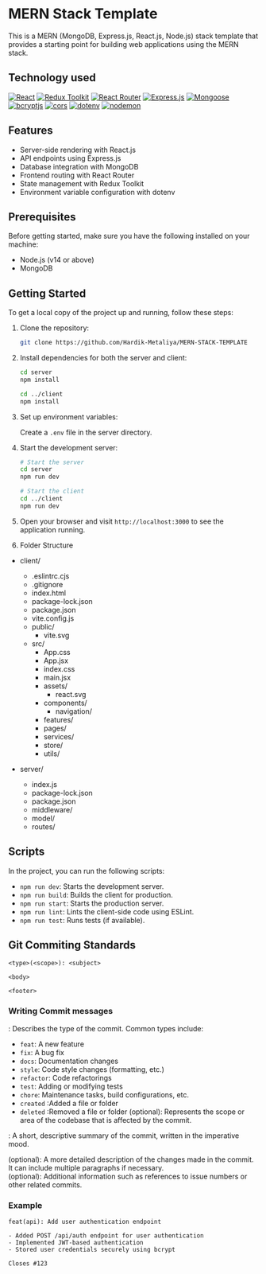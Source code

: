 # MERN Stack Template

This is a MERN (MongoDB, Express.js, React.js, Node.js) stack template that provides a starting point for building web applications using the MERN stack.

## Technology used

[![React](https://img.shields.io/badge/React-18.2.0-blue)](https://reactjs.org/)
[![Redux Toolkit](https://img.shields.io/badge/Redux%20Toolkit-1.9.5-purple)](https://redux-toolkit.js.org/)
[![React Router](https://img.shields.io/badge/React%20Router-6.14.2-orange)](https://reactrouter.com/)
[![Express.js](https://img.shields.io/badge/Express.js-4.18.2-green)](https://expressjs.com/)
[![Mongoose](https://img.shields.io/badge/Mongoose-7.3.4-yellow)](https://mongoosejs.com/)
[![bcryptjs](https://img.shields.io/badge/bcryptjs-2.4.3-blueviolet)](https://www.npmjs.com/package/bcryptjs)
[![cors](https://img.shields.io/badge/cors-2.8.5-blueviolet)](https://www.npmjs.com/package/cors)
[![dotenv](https://img.shields.io/badge/dotenv-16.3.1-yellowgreen)](https://www.npmjs.com/package/dotenv)
[![nodemon](https://img.shields.io/badge/nodemon-3.0.1-red)](https://www.npmjs.com/package/nodemon)

## Features

- Server-side rendering with React.js
- API endpoints using Express.js
- Database integration with MongoDB
- Frontend routing with React Router
- State management with Redux Toolkit
- Environment variable configuration with dotenv

## Prerequisites

Before getting started, make sure you have the following installed on your machine:

- Node.js (v14 or above)
- MongoDB

## Getting Started

To get a local copy of the project up and running, follow these steps:

1. Clone the repository:

   ```bash
   git clone https://github.com/Hardik-Metaliya/MERN-STACK-TEMPLATE
   ```

2. Install dependencies for both the server and client:
   ```bash
   cd server
   npm install
   ```
   ```bash
   cd ../client
   npm install
   ```
3. Set up environment variables:

   Create a `.env` file in the server directory.

4. Start the development server:

   ```bash
   # Start the server
   cd server
   npm run dev

   # Start the client
   cd ../client
   npm run dev
   ```

5. Open your browser and visit `http://localhost:3000` to see the application running.

6. Folder Structure

- client/

  - .eslintrc.cjs
  - .gitignore
  - index.html
  - package-lock.json
  - package.json
  - vite.config.js
  - public/
    - vite.svg
  - src/
    - App.css
    - App.jsx
    - index.css
    - main.jsx
    - assets/
      - react.svg
    - components/
      - navigation/
    - features/
    - pages/
    - services/
    - store/
    - utils/

- server/
  - index.js
  - package-lock.json
  - package.json
  - middleware/
  - model/
  - routes/

## Scripts

In the project, you can run the following scripts:

- `npm run dev`: Starts the development server.
- `npm run build`: Builds the client for production.
- `npm run start`: Starts the production server.
- `npm run lint`: Lints the client-side code using ESLint.
- `npm run test`: Runs tests (if available).

## Git Commiting Standards

```
<type>(<scope>): <subject>

<body>

<footer>
```

### Writing Commit messages

<type>: Describes the type of the commit. Common types include:

- `feat`: A new feature
- `fix`: A bug fix
- `docs`: Documentation changes
- `style`: Code style changes (formatting, etc.)
- `refactor`: Code refactorings
- `test`: Adding or modifying tests
- `chore`: Maintenance tasks, build configurations, etc.
- `created` :Added a file or folder
- `deleted` :Removed a file or folder
  <scope> (optional): Represents the scope or area of the codebase that is affected by the commit.

<subject>: A short, descriptive summary of the commit, written in the imperative mood.

<body> (optional): A more detailed description of the changes made in the commit. It can include multiple paragraphs if necessary.

<footer> (optional): Additional information such as references to issue numbers or other related commits.

### Example

```
feat(api): Add user authentication endpoint

- Added POST /api/auth endpoint for user authentication
- Implemented JWT-based authentication
- Stored user credentials securely using bcrypt

Closes #123
```
